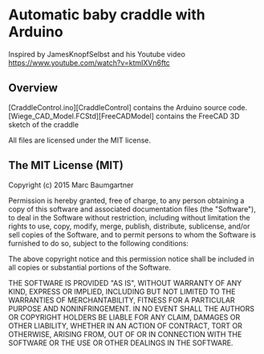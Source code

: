# Automatic baby craddle with Arduino

Inspired by JamesKnopfSelbst and his Youtube video https://www.youtube.com/watch?v=ktmIXVn6ftc

## Overview

[CraddleControl.ino][CraddleControl] contains the Arduino source code.
[Wiege_CAD_Model.FCStd][FreeCADModel] contains the FreeCAD 3D sketch of the craddle

All files are licensed under the MIT license.

## The MIT License (MIT)

Copyright (c) 2015 Marc Baumgartner

Permission is hereby granted, free of charge, to any person obtaining a copy
of this software and associated documentation files (the "Software"), to deal
in the Software without restriction, including without limitation the rights
to use, copy, modify, merge, publish, distribute, sublicense, and/or sell
copies of the Software, and to permit persons to whom the Software is
furnished to do so, subject to the following conditions:

The above copyright notice and this permission notice shall be included in
all copies or substantial portions of the Software.

THE SOFTWARE IS PROVIDED "AS IS", WITHOUT WARRANTY OF ANY KIND, EXPRESS OR
IMPLIED, INCLUDING BUT NOT LIMITED TO THE WARRANTIES OF MERCHANTABILITY,
FITNESS FOR A PARTICULAR PURPOSE AND NONINFRINGEMENT. IN NO EVENT SHALL THE
AUTHORS OR COPYRIGHT HOLDERS BE LIABLE FOR ANY CLAIM, DAMAGES OR OTHER
LIABILITY, WHETHER IN AN ACTION OF CONTRACT, TORT OR OTHERWISE, ARISING FROM,
OUT OF OR IN CONNECTION WITH THE SOFTWARE OR THE USE OR OTHER DEALINGS IN
THE SOFTWARE.
